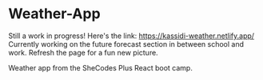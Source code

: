 # Weather-App
Still a work in progress! Here's the link: https://kassidi-weather.netlify.app/ 
Currently working on the future forecast section in between school and work. 
Refresh the page for a fun new picture.

Weather app from the SheCodes Plus React boot camp. 
